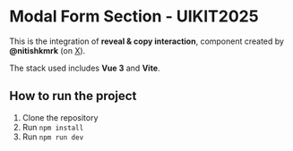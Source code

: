 # Modal Form Section - UIKIT2025

This is the integration of **reveal & copy interaction**, component created by **@nitishkmrk** (on [X](https://x.com/nitishkmrk)).


The stack used includes **Vue 3** and **Vite**.

## How to run the project

1. Clone the repository
2. Run `npm install`
3. Run `npm run dev`


